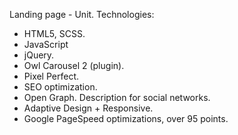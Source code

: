 Landing page - Unit.
Technologies:
- HTML5, SCSS.
- JavaScript
- jQuery.
- Owl Carousel 2 (plugin).
- Pixel Perfect.
- SEO optimization.
- Open Graph. Description for social networks.
- Adaptive Design + Responsive.
- Google PageSpeed optimizations, over 95 points.

